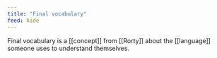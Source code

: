 ```yaml
---
title: "Final vocabulary"
feed: hide
---
```


Final vocabulary is a [[concept]] from [[Rorty]] about the [[language]] someone uses to understand themselves. 